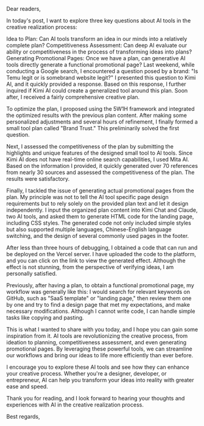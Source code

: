 Dear readers,

In today's post, I want to explore three key questions about AI tools in the creative realization process:

Idea to Plan: Can AI tools transform an idea in our minds into a relatively complete plan?
Competitiveness Assessment: Can deep AI evaluate our ability or competitiveness in the process of transforming ideas into plans?
Generating Promotional Pages: Once we have a plan, can generative AI tools directly generate a functional promotional page?
Last weekend, while conducting a Google search, I encountered a question posed by a brand: "Is Temu legit or is somebrand website legit?" I presented this question to Kimi AI, and it quickly provided a response. Based on this response, I further inquired if Kimi AI could create a generalized tool around this plan. Soon after, I received a fairly comprehensive creative plan.

To optimize the plan, I proposed using the 5W1H framework and integrated the optimized results with the previous plan content. After making some personalized adjustments and several hours of refinement, I finally formed a small tool plan called "Brand Trust." This preliminarily solved the first question.

Next, I assessed the competitiveness of the plan by submitting the highlights and unique features of the designed small tool to AI tools. Since Kimi AI does not have real-time online search capabilities, I used Mita AI. Based on the information I provided, it quickly generated over 70 references from nearly 30 sources and assessed the competitiveness of the plan. The results were satisfactory.

Finally, I tackled the issue of generating actual promotional pages from the plan. My principle was not to tell the AI tool specific page design requirements but to rely solely on the provided plan text and let it design independently. I input the organized plan content into Kimi Chat and Claude, two AI tools, and asked them to generate HTML code for the landing page, including CSS styles. The generated code not only included simple styles but also supported multiple languages, Chinese-English language switching, and the design of several commonly used pages in the footer.

After less than three hours of debugging, I obtained a code that can run and be deployed on the Vercel server. I have uploaded the code to the platform, and you can click on the link to view the generated effect. Although the effect is not stunning, from the perspective of verifying ideas, I am personally satisfied.

Previously, after having a plan, to obtain a functional promotional page, my workflow was generally like this: I would search for relevant keywords on GitHub, such as "SaaS template" or "landing page," then review them one by one and try to find a design page that met my expectations, and make necessary modifications. Although I cannot write code, I can handle simple tasks like copying and pasting.

This is what I wanted to share with you today, and I hope you can gain some inspiration from it. AI tools are revolutionizing the creative process, from ideation to planning, competitiveness assessment, and even generating promotional pages. By leveraging these powerful tools, we can streamline our workflows and bring our ideas to life more efficiently than ever before.

I encourage you to explore these AI tools and see how they can enhance your creative process. Whether you're a designer, developer, or entrepreneur, AI can help you transform your ideas into reality with greater ease and speed.

Thank you for reading, and I look forward to hearing your thoughts and experiences with AI in the creative realization process.

Best regards,
